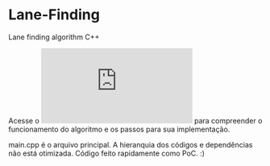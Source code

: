 # Lane-Finding
Lane finding algorithm C++

Acesse o ![Artigo](https://github.com/RauanBPK/Lane-Finding/blob/master/TrabalhoFinal.pdf) para compreender o funcionamento do algoritmo e os passos para sua implementação.

main.cpp é o arquivo principal.
A hieranquia dos códigos e dependências não está otimizada. Código feito rapidamente como PoC. :)
